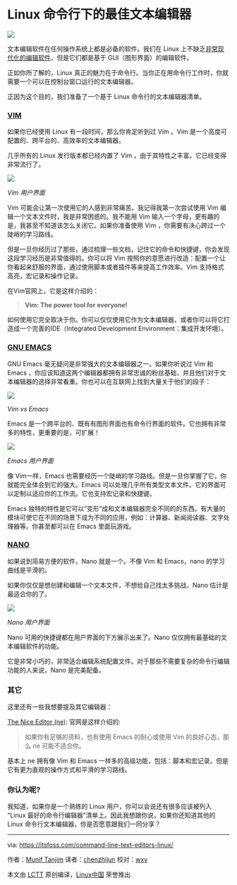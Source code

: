 Linux 命令行下的最佳文本编辑器
==========================================

![](https://itsfoss.com/wp-content/uploads/2016/07/Best-Command-Line-Text-Editors-for-Linux.jpg)

文本编辑软件在任何操作系统上都是必备的软件。我们在 Linux 上不缺乏[非常现代化的编辑软件][1]，但是它们都是基于 GUI（图形界面）的编辑软件。

正如你所了解的，Linux 真正的魅力在于命令行。当你正在用命令行工作时，你就需要一个可以在控制台窗口运行的文本编辑器。

正因为这个目的，我们准备了一个基于 Linux 命令行的文本编辑器清单。

### [VIM][2]

如果你已经使用 Linux 有一段时间，那么你肯定听到过 Vim 。Vim 是一个高度可配置的、跨平台的、高效率的文本编辑器。

几乎所有的 Linux 发行版本都已经内置了 Vim ，由于其特性之丰富，它已经变得非常流行了。

![](https://itsfoss.com/wp-content/uploads/2016/07/vim.png)

*Vim 用户界面*

Vim 可能会让第一次使用它的人感到非常痛苦。我记得我第一次尝试使用 Vim 编辑一个文本文件时，我是非常困惑的。我不能用 Vim 输入一个字母，更有趣的是，我甚至不知道该怎么关闭它。如果你准备使用 Vim ，你需要有决心跨过一个陡峭的学习路线。

但是一旦你经历过了那些，通过梳理一些文档，记住它的命令和快捷键，你会发现这段学习经历是非常值得的。你可以将 Vim 按照你的意愿进行改造：配置一个让你看起来舒服的界面，通过使用脚本或者插件等来提高工作效率。Vim 支持格式高亮，宏记录和操作记录。

在Vim官网上，它是这样介绍的：

>**Vim: The power tool for everyone!**

如何使用它完全取决于你。你可以仅仅使用它作为文本编辑器，或者你可以将它打造成一个完善的IDE（Integrated Development Environment：集成开发环境）。

### [GNU EMACS][3]

GNU Emacs 毫无疑问是非常强大的文本编辑器之一。如果你听说过 Vim 和 Emacs ，你应该知道这两个编辑器都拥有非常忠诚的粉丝基础，并且他们对于文本编辑器的选择非常看重。你也可以在互联网上找到大量关于他们的段子：

![](https://itsfoss.com/wp-content/uploads/2016/07/vi-emacs-768x426.png)

*Vim vs Emacs*

Emacs 是一个跨平台的、既有有图形界面也有命令行界面的软件。它也拥有非常多的特性，更重要的是，可扩展！

![](https://itsfoss.com/wp-content/uploads/2016/07/emacs.png)

*Emacs 用户界面*

像 Vim一样，Emacs 也需要经历一个陡峭的学习路线。但是一旦你掌握了它，你就能完全体会到它的强大。Emacs 可以处理几乎所有类型文本文件。它的界面可以定制以适应你的工作流。它也支持宏记录和快捷键。

Emacs 独特的特性是它可以“变形”成和文本编辑器完全不同的的东西。有大量的模块可使它在不同的场景下成为不同的应用，例如：计算器、新闻阅读器、文字处理器等。你甚至都可以在 Emacs 里面玩游戏。

### [NANO][5]

如果说到简易方便的软件，Nano 就是一个。不像 Vim 和 Emacs，nano 的学习曲线是平滑的。

如果你仅仅是想创建和编辑一个文本文件，不想给自己找太多挑战，Nano 估计是最适合你的了。

![](https://itsfoss.com/wp-content/uploads/2016/07/nano.png)

*Nano 用户界面*

Nano 可用的快捷键都在用户界面的下方展示出来了。Nano 仅仅拥有最基础的文本编辑软件的功能。

它是非常小巧的，非常适合编辑系统配置文件。对于那些不需要复杂的命令行编辑功能的人来说，Nano 是完美配备。

###  其它

这里还有一些我想要提及其它编辑器：

[The Nice Editor (ne)][6]: 官网是这样介绍的:

> 如果你有足够的资料，也有使用 Emacs 的耐心或使用 Vim 的良好心态，那么 ne 可能不适合你。

基本上 ne 拥有像 Vim 和 Emacs 一样多的高级功能，包括：脚本和宏记录。但是它有更为直观的操作方式和平滑的学习路线。

### 你认为呢?

我知道，如果你是一个熟练的 Linux 用户，你可以会说还有很多应该被列入 “Linux 最好的命令行编辑器”清单上。因此我想跟你说，如果你还知道其他的 Linux 命令行文本编辑器，你是否愿意跟我们一同分享？

--------------------------------------------------------------------------------

via: https://itsfoss.com/command-line-text-editors-linux/ 

作者：[Munif Tanjim][a]
译者：[chenzhijun](https://github.com/chenzhijun)
校对：[wxy](https://github.com/wxy)

本文由 [LCTT](https://github.com/LCTT/TranslateProject) 原创编译，[Linux中国](https://linux.cn/) 荣誉推出

[a]: https://itsfoss.com/author/munif/
[1]: https://linux.cn/article-7468-1.html
[2]: http://www.vim.org/
[3]: https://www.gnu.org/software/emacs/
[4]: https://itsfoss.com/download-linux-wallpapers-cheat-sheets/
[5]: http://www.nano-editor.org/
[6]: http://ne.di.unimi.it/
